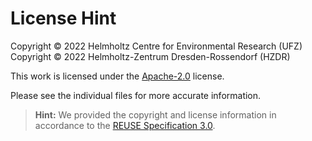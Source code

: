 # License Hint

Copyright © 2022 Helmholtz Centre for Environmental Research (UFZ)  
Copyright © 2022 Helmholtz-Zentrum Dresden-Rossendorf (HZDR)

This work is licensed under the [Apache-2.0](LICENSES/Apache-2.0.txt) license.

Please see the individual files for more accurate information.

> **Hint:** We provided the copyright and license information in accordance to the [REUSE Specification 3.0](https://reuse.software/spec/).
